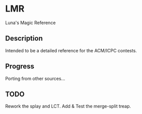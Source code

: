 # LMR
Luna's Magic Reference
## Description
Intended to be a detailed reference for the ACM/ICPC contests.
## Progress
Porting from other sources...
## TODO
Rework the splay and LCT.
Add & Test the merge-split treap.

